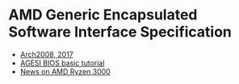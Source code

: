 # AMD Generic Encapsulated Software Interface Specification
- [Arch2008, 2017](https://www.amd.com/system/files/TechDocs/44065_Arch2008.pdf)
- [AGESI BIOS basic tutorial](https://www.coreboot.org/data/LinuxBIOS%20AMD%202006%20Final_10-02-2006.pdf)
- [News on AMD Ryzen 3000](https://www.tomshardware.com/news/motherboard-bios-update-amd-ryzen-3000-cpus,38872.html)
